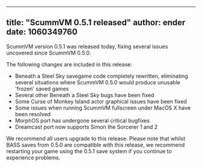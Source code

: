 
---
title: "ScummVM 0.5.1 released"
author: ender
date: 1060349760
---

ScummVM version 0.5.1 was released today, fixing several issues uncovered since ScummVM 0.5.0.

The following changes are included in this release:

*   Beneath a Steel Sky savegame code completely rewritten, eliminating several situations where ScummVM 0.5.0 would produce unusable 'frozen' saved games
*   Several other Beneath a Steel Sky bugs have been fixed
*   Some Curse of Monkey Island actor graphical issues have been fixed
*   Some issues when running ScummVM fullscreen under MacOS X have been resolved
*   MorphOS port has undergone several critical bugfixes
*   Dreamcast port now supports Simon the Sorcerer 1 and 2

We recommend all users upgrade to this release. Please note that whilst BASS saves from 0.5.0 are compatible with this release, we recommend restarting your game using the 0.5.1 save system if you continue to experience problems.
